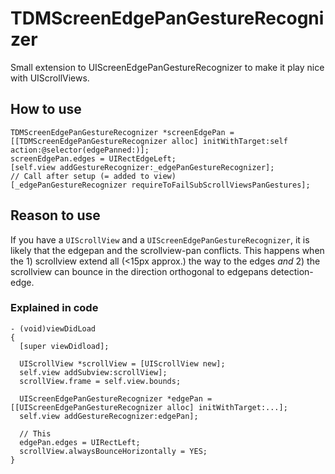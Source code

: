 TDMScreenEdgePanGestureRecognizer
=================================

Small extension to UIScreenEdgePanGestureRecognizer to make it play nice with UIScrollViews.


## How to use

    TDMScreenEdgePanGestureRecognizer *screenEdgePan = [[TDMScreenEdgePanGestureRecognizer alloc] initWithTarget:self action:@selector(edgePanned:)];
    screenEdgePan.edges = UIRectEdgeLeft;
    [self.view addGestureRecognizer:_edgePanGestureRecognizer];
    // Call after setup (= added to view)
    [_edgePanGestureRecognizer requireToFailSubScrollViewsPanGestures];


## Reason to use

If you have a `UIScrollView` and a `UIScreenEdgePanGestureRecognizer`, it is likely that the edgepan and the scrollview-pan conflicts. This happens when the 1) scrollview extend all (<15px approx.) the way to the edges *and* 2) the scrollview can bounce in the direction orthogonal to edgepans detection-edge.

### Explained in code

    - (void)viewDidLoad
    {
      [super viewDidload];
      
      UIScrollView *scrollView = [UIScrollView new];
      self.view addSubview:scrollView];
      scrollView.frame = self.view.bounds;
      
      UIScreenEdgePanGestureRecognizer *edgePan = [[UIScreenEdgePanGestureRecognizer alloc] initWithTarget:...];
      self.view addGestureRecognizer:edgePan];
      
      // This
      edgePan.edges = UIRectLeft;
      scrollView.alwaysBounceHorizontally = YES;
    }
